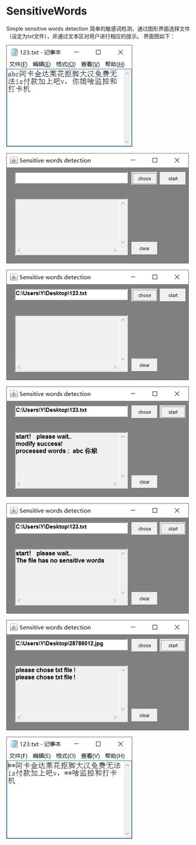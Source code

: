 # SensitiveWords
Simple sensitive words detection
简单的敏感词检测，通过图形界面选择文件（设定为txt文件），并通过文本区对用户进行相应的提示。
界面图如下：

![image](https://github.com/doubiiot/SensitiveWords/blob/master/image/1.png)

![image](https://github.com/doubiiot/SensitiveWords/blob/master/image/2.png)

![image](https://github.com/doubiiot/SensitiveWords/blob/master/image/3.png)

![image](https://github.com/doubiiot/SensitiveWords/blob/master/image/4.png)

![image](https://github.com/doubiiot/SensitiveWords/blob/master/image/5.png)

![image](https://github.com/doubiiot/SensitiveWords/blob/master/image/6.png)

![image](https://github.com/doubiiot/SensitiveWords/blob/master/image/7.png)

